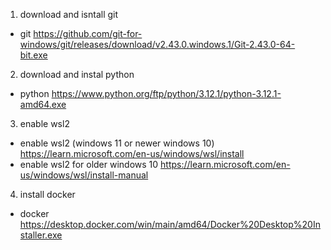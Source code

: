 1. download and isntall git 
- git https://github.com/git-for-windows/git/releases/download/v2.43.0.windows.1/Git-2.43.0-64-bit.exe
2. download and instal python
- python https://www.python.org/ftp/python/3.12.1/python-3.12.1-amd64.exe
3. enable wsl2
- enable wsl2 (windows 11 or newer windows 10) https://learn.microsoft.com/en-us/windows/wsl/install
- enable wsl2 for older windows 10 https://learn.microsoft.com/en-us/windows/wsl/install-manual
4. install docker
- docker https://desktop.docker.com/win/main/amd64/Docker%20Desktop%20Installer.exe
